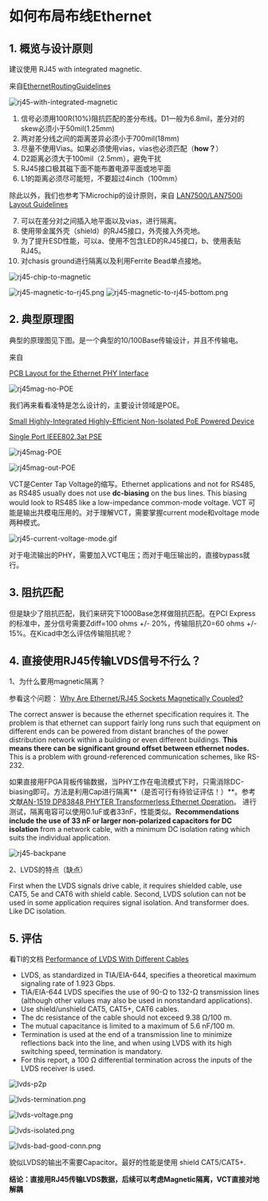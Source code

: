 # 如何布局布线Ethernet

## 1. 概览与设计原则

建议使用 RJ45 with integrated magnetic.

来自[EthernetRoutingGuidelines](http://hands.com/~lkcl/eoma/kde_tablet/EthernetRoutingGuidelines.pdf)

![rj45-with-integrated-magnetic](./figs/rj45-with-integrated-magnetic.png)

 1. 信号必须用100R(10%)阻抗匹配的差分布线。D1一般为6.8mil，差分对的skew必须小于50mil(1.25mm)
 2. 两对差分线之间的距离差异必须小于700mil(18mm)
 3. 尽量不使用Vias。如果必须使用vias，vias也必须匹配（**how？**）
 4. D2距离必须大于100mil（2.5mm），避免干扰
 5. RJ45接口极其磁下面不能布置电源平面或地平面
 6. L1的距离必须尽可能短，不要超过4inch（100mm）

除此以外，我们也参考下Microchip的设计原则，来自 [LAN7500/LAN7500i Layout Guidelines](http://ww1.microchip.com/downloads/en/AppNotes/en562767.pdf)

 7. 可以在差分对之间插入地平面以及vias，进行隔离。
 8. 使用带金属外壳（shield）的RJ45接口，外壳接入外壳地。
 9. 为了提升ESD性能，可以a、使用不包含LED的RJ45接口，b、使用表贴RJ45。
 10. 对chasis ground进行隔离以及利用Ferrite Bead单点接地。

![rj45-chip-to-magnetic](./figs/rj45-chip-to-magnetic.png)

![rj45-magnetic-to-rj45.png](./figs/rj45-magnetic-to-rj45.png)
![rj45-magnetic-to-rj45-bottom.png](./figs/rj45-magnetic-to-rj45-bottom.png)

## 2. 典型原理图

典型的原理图见下图。是一个典型的10/100Base传输设计，并且不传输电。

来自

[PCB Layout for the Ethernet PHY Interface](http://ftp1.digi.com/support/documentation/022-0137_F.pdf)

![rj45mag-no-POE](./figs/rj45mag-no-POE.png)

我们再来看看凌特是怎么设计的，主要设计领域是POE。

[Small Highly-Integrated Highly-Efficient Non-Isolated PoE Powered Device](http://cds.linear.com/docs/en/demo-board-manual/DC2125AF.PDF)

[Single Port IEEE802.3at PSE](http://cds.linear.com/docs/en/demo-board-manual/DC1567BFA.PDF)

![rj45mag-POE](./figs/rj45mag-POE.png)

![rj45mag-out-POE](./figs/rj45mag-out-POE.png)

VCT是Center Tap Voltage的缩写。Ethernet applications and not for RS485, as RS485 usually does not use **dc-biasing** on the bus lines. This biasing would look to RS485 like a low-impedance common-mode voltage. VCT 可能是输出共模电压用的。对于理解VCT，需要掌握current mode和voltage mode两种模式。

![rj45-current-voltage-mode.gif](./figs/rj45-current-voltage-mode.gif)

对于电流输出的PHY，需要加入VCT电压；而对于电压输出的，直接bypass就行。

## 3. 阻抗匹配

但是缺少了阻抗匹配，我们来研究下1000Base怎样做阻抗匹配。在PCI Express的标准中，差分信号需要Zdiff=100 ohms +/- 20%，传输阻抗Z0=60 ohms +/- 15%。在Kicad中怎么评估传输阻抗呢？

## 4. 直接使用RJ45传输LVDS信号不行么？

1、为什么要用magnetic隔离？

参看这个问题：
[Why Are Ethernet/RJ45 Sockets Magnetically Coupled?](http://electronics.stackexchange.com/questions/27756/why-are-ethernet-rj45-sockets-magnetically-coupled)

The correct answer is because the ethernet specification requires it. The problem is that ethernet can support fairly long runs such that equipment on different ends can be powered from distant branches of the power distribution network within a building or even different buildings. **This means there can be significant ground offset between ethernet nodes.** This is a problem with ground-referenced communication schemes, like RS-232.

如果直接用FPGA背板传输数据，当PHY工作在电流模式下时，只需消除DC-biasing即可。方法是利用Cap进行隔离**（是否可行有待验证评估！）**。参考文献[AN-1519 DP83848 PHYTER Transformerless Ethernet Operation](http://www.ti.com/lit/an/snla088a/snla088a.pdf)。
进行测试，隔离电容可以使用0.1uF或者33nF，性能类似。**Recommendations include the use of 33 nF or larger non-polarized capacitors for DC isolation** from a network cable, with a minimum DC isolation rating which suits the individual application.

![rj45-backpane](./figs/rj45-backpane.png)

2、LVDS的特点（缺点）

First when the LVDS signals drive cable, it requires shielded cable, use CAT5, 5e and CAT6 with shield cable. Second, LVDS solution can not be used in some application requires signal isolation. And transformer does. Like DC isolation.

## 5. 评估

看TI的文档
[Performance of LVDS With Different Cables](http://www.ti.com/lit/an/slyt163/slyt163.pdf)

 - LVDS, as standardized in TIA/EIA-644, specifies a theoretical maximum signaling rate of 1.923 Gbps.
 - TIA/EIA-644 LVDS specifies the use of 90-Ω to 132-Ω transmission lines (although other values may also be used in nonstandard applications).
 - Use shield/unshield CAT5, CAT5+, CAT6 cables.
 - The dc resistance of the cable should not exceed 9.38 Ω/100 m.
 - The mutual capacitance is limited to a maximum of 5.6 nF/100 m.
 - Termination is used at the end of a transmission line to minimize reflections back into the line, and when using LVDS with its high switching speed, termination is mandatory.
 - For this report, a 100 Ω differential termination across the inputs of the LVDS receiver is used.

![lvds-p2p](./figs/lvds-p2p.png)

![lvds-termination.png](./figs/lvds-termination.png)

![lvds-voltage.png](./figs/lvds-voltage.png)

![lvds-isolated.png](./figs/lvds-isolated.png)

![lvds-bad-good-conn.png](./figs/lvds-bad-good-conn.png)

貌似LVDS的输出不需要Capacitor。最好的性能是使用 shield CAT5/CAT5+.

**结论：直接用RJ45传输LVDS数据，后续可以考虑Magnetic隔离，VCT直接对地解耦**
